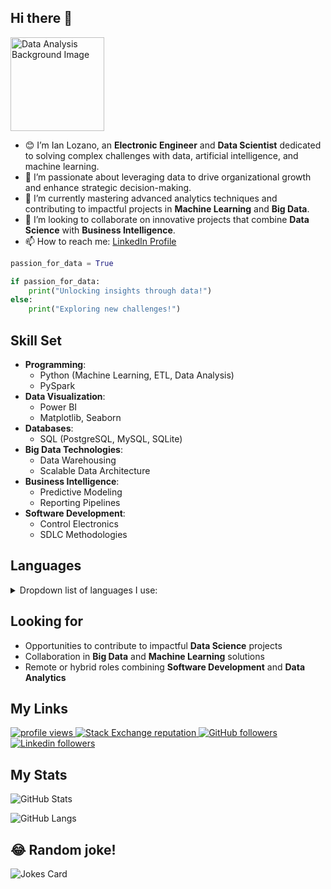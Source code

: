 ## Hi there 👋

<img src="https://upload.wikimedia.org/wikipedia/commons/6/64/Dall-e_3_%28jan_%2724%29_artificial_intelligence_icon.png" width="150" height="150" alt="Data Analysis Background Image" />

<br>

- 😊 I’m Ian Lozano, an **Electronic Engineer** and **Data Scientist** dedicated to solving complex challenges with data, artificial intelligence, and machine learning.
- 👀 I’m passionate about leveraging data to drive organizational growth and enhance strategic decision-making.
- 🌱 I’m currently mastering advanced analytics techniques and contributing to impactful projects in **Machine Learning** and **Big Data**.
- 💞️ I’m looking to collaborate on innovative projects that combine **Data Science** with **Business Intelligence**.
- 📫 How to reach me: [LinkedIn Profile](https://www.linkedin.com/in/ian-lozano-ruiz)

```python
passion_for_data = True

if passion_for_data:
    print("Unlocking insights through data!")
else:
    print("Exploring new challenges!")
```

## Skill Set 

- **Programming**:
    - Python (Machine Learning, ETL, Data Analysis)
    - PySpark
- **Data Visualization**:
    - Power BI
    - Matplotlib, Seaborn
- **Databases**:
    - SQL (PostgreSQL, MySQL, SQLite)
- **Big Data Technologies**:
    - Data Warehousing
    - Scalable Data Architecture
- **Business Intelligence**:
    - Predictive Modeling
    - Reporting Pipelines
- **Software Development**:
    - Control Electronics
    - SDLC Methodologies

## Languages

<details><summary>Dropdown list of languages I use: </summary>
    
    - Python
    - SQL
    - PySpark
    - R (learning in progress)
</details>

## Looking for

- Opportunities to contribute to impactful **Data Science** projects
- Collaboration in **Big Data** and **Machine Learning** solutions
- Remote or hybrid roles combining **Software Development** and **Data Analytics**

## My Links
<p align="left">
  <a href="https://github.com/IanLozano/IanLozano">
    <img src="https://komarev.com/ghpvc/?username=IanLozano&color=blue" alt="profile views" />
  </a>

  <a href="https://stackoverflow.com/users/21149325/ian-lozano-ruiz">
    <img alt="Stack Exchange reputation" src="https://img.shields.io/stackexchange/stackoverflow/r/21149325?color=green&label=reputation&logo=stackoverflow">
  </a>

  <a href="https://github.com/IanLozano?tab=followers">
    <img alt="GitHub followers" src="https://img.shields.io/github/followers/IanLozano?color=red&logo=github">
  </a>
  <a href="https://www.linkedin.com/in/ian-lozano-ruiz">
    <img alt="Linkedin followers" src="https://img.shields.io/badge/followers-200-blue?color=blue&logo=linkedin">
  </a>
</p>

## My Stats

![GitHub Stats](https://github-readme-stats.vercel.app/api?username=IanLozano&show_icons=true&theme=dark)

![GitHub Langs](https://github-readme-stats.vercel.app/api/top-langs/?username=IanLozano&layout=compact&theme=dark)

## 😂 Random joke!
![Jokes Card](https://readme-jokes.vercel.app/api)